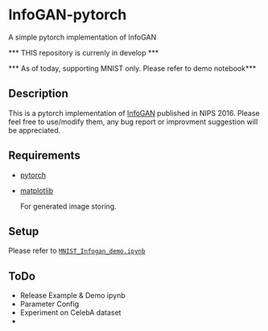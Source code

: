 # InfoGAN-pytorch

A simple pytorch implementation of InfoGAN

*** THIS repository is currenly in develop ***

*** As of today, supporting MNIST only. Please refer to demo notebook***

## Description

This is a pytorch implementation of [InfoGAN](https://arxiv.org/pdf/1606.03657.pdf)  published in NIPS 2016.
Please feel free to use/modify them, any bug report or improvment suggestion will be appreciated.



## Requirements
 
- [pytorch](http://pytorch.org/)


- [matplotlib](https://matplotlib.org/)

	For generated image storing.

## Setup

Please refer to [`MNIST_Infogan_demo.ipynb`](MNIST_Infogan_demo.ipynb)


## ToDo

-	Release Example & Demo ipynb
-	Parameter Config
-	Experiment on CelebA dataset
-	